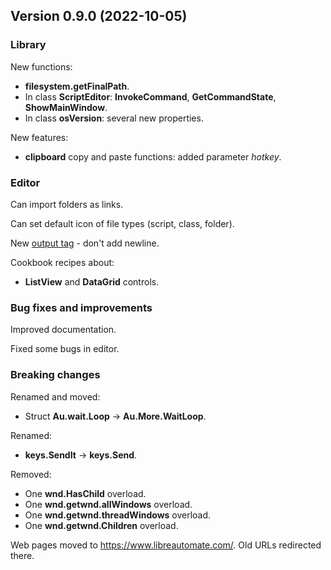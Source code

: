 ## Version 0.9.0 (2022-10-05)

### Library
New functions:
- **filesystem.getFinalPath**.
- In class **ScriptEditor**: **InvokeCommand**, **GetCommandState**, **ShowMainWindow**.
- In class **osVersion**: several new properties.

New features:
- **clipboard** copy and paste functions: added parameter *hotkey*.


### Editor
Can import folders as links.

Can set default icon of file types (script, class, folder).

New [output tag](xref:output_tags) <nonl> - don't add newline.

Cookbook recipes about:
- **ListView** and **DataGrid** controls.


### Bug fixes and improvements
Improved documentation.

Fixed some bugs in editor.


### Breaking changes
Renamed and moved:
- Struct **Au.wait.Loop** -> **Au.More.WaitLoop**.

Renamed:
- **keys.SendIt** -> **keys.Send**.

Removed:
- One **wnd.HasChild** overload.
- One **wnd.getwnd.allWindows** overload.
- One **wnd.getwnd.threadWindows** overload.
- One **wnd.getwnd.Children** overload.

Web pages moved to https://www.libreautomate.com/. Old URLs redirected there.
